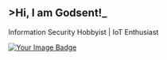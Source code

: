 ## >Hi, I am Godsent!_
Information Security Hobbyist | IoT Enthusiast

[<img src="https://tryhackme-badges.s3.amazonaws.com/Sentryyyy.png" alt="Your Image Badge" />](https://tryhackme.com/p/Sentryyyy)


<!--
**godsentsalvaloza/godsentsalvaloza** is a ✨ _special_ ✨ repository because its `README.md` (this file) appears on your GitHub profile.

Here are some ideas to get you started:

- 🔭 I’m currently working on ...
- 🌱 I’m currently learning ...
- 👯 I’m looking to collaborate on ...
- 🤔 I’m looking for help with ...
- 💬 Ask me about ...
- 📫 How to reach me: ...
- 😄 Pronouns: ...
- ⚡ Fun fact: ...
-->
